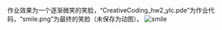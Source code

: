 作业效果为一个逐渐微笑的笑脸，“CreativeCoding_hw2_ylc.pde”为作业代码，“smile.png”为最终的笑脸（未保存为动图）。
![smile](https://user-images.githubusercontent.com/71808245/140711911-5928f7ef-f72b-4339-934a-cdab39730b57.png)

